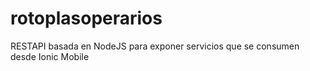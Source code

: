 # rotoplasoperarios
RESTAPI basada en NodeJS para exponer servicios que se consumen desde Ionic Mobile
